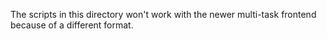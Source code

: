 The scripts in this directory won't work with the newer multi-task frontend because of a different format.